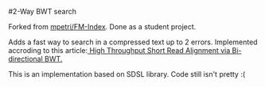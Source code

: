 #2-Way BWT search

Forked from [mpetri/FM-Index](https://github.com/mpetri/FM-Index). Done as a student project.

Adds a fast way to search in a compressed text up to 2 errors. Implemented accroding to this article:[ High Throughput Short Read Alignment via Bi-directional 
BWT.](http://www.cs.bgu.ac.il/~dekelts/tsds14/Lam.pdf)

This is an implementation based on SDSL library. Code still isn't pretty :(

